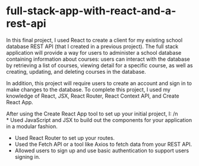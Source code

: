 # full-stack-app-with-react-and-a-rest-api

In this final project, I used React to create a client for my existing school database REST API (that I created in a previous project). The full stack application will provide a way for users to administer a school database containing information about courses: users can interact with the database by retrieving a list of courses, viewing detail for a specific course, as well as creating, updating, and deleting courses in the database.

In addition, this project will require users to create an account and sign in to make changes to the database. To complete this project, I used my knowledge of React, JSX, React Router, React Context API, and Create React App.

After using the Create React App tool to set up your initial project, I: /n
* Used JavaScript and JSX to build out the components for your application in a modular fashion.
* Used React Router to set up your routes.
* Used the Fetch API or a tool like Axios to fetch data from your REST API.
* Allowed users to sign up and use basic authentication to support users signing in.

